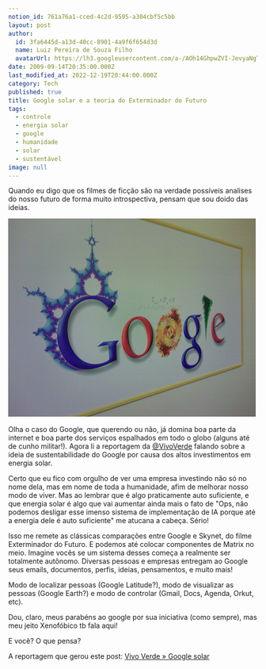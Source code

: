 ```yaml
---
notion_id: 761a76a1-cced-4c2d-9595-a304cbf5c5bb
layout: post
author:
  id: 3fa6445d-a13d-40cc-8901-4a9f6f654d3d
  name: Luiz Pereira de Souza Filho
  avatarUrl: https://lh3.googleusercontent.com/a-/AOh14GhpwZVI-JevyaNgTdlrOT6YN20cI6V9Kxtq38Ij8AQ=s100
date: 2009-09-14T20:35:00.000Z
last_modified_at: 2022-12-19T20:44:00.000Z
category: Tech
published: true
title: Google solar e a teoria do Exterminador do Futuro
tags:
  - controle
  - energia solar
  - google
  - humanidade
  - solar
  - sustentável
image: null
---
```


Quando eu digo que os filmes de ficção são na verdade possíveis analises do nosso futuro de forma muito introspectiva, pensam que sou doido das ideias.

![Google Logo](/wp-content/uploads/2009/09/googlelogo1.jpg)

Olha o caso do Google, que querendo ou não, já domina boa parte da internet e boa parte dos serviços espalhados em todo o globo (alguns até de cunho militar!). Agora li a reportagem da [@VivoVerde](http://twitter.com/vivoverde) falando sobre a ideia de sustentabilidade do Google por causa dos altos investimentos em energia solar.

Certo que eu fico com orgulho de ver uma empresa investindo não só no nome dela, mas em nome de toda a humanidade, afim de melhorar nosso modo de viver. Mas ao lembrar que é algo praticamente auto suficiente, e que energia solar é algo que vai aumentar ainda mais o fato de "Ops, não podemos desligar esse imenso sistema de implementação de IA porque até a energia dele é auto suficiente" me atucana a cabeça. Sério!

Isso me remete as clássicas comparações entre Google e Skynet, do filme Exterminador do Futuro. E podemos até colocar componentes de Matrix no meio. Imagine vocês se um sistema desses começa a realmente ser totalmente autônomo. Diversas pessoas e empresas entregam ao Google seus emails, documentos, perfis, ideias, pensamentos, e muito mais!

Modo de localizar pessoas (Google Latitude?), modo de visualizar as pessoas (Google Earth?) e modo de controlar (Gmail, Docs, Agenda, Orkut, etc).

Dou, claro, meus parabéns ao google por sua iniciativa (como sempre), mas meu jeito Xenofóbico tb fala aqui!

E você? O que pensa?

A reportagem que gerou este post: [Vivo Verde » Google solar](http://vivoverde.com.br/?p=1076)

